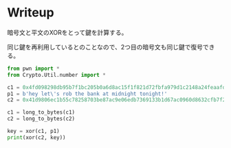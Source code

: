 # Writeup

暗号文と平文のXORをとって鍵を計算する。

同じ鍵を再利用しているとのことなので、2つ目の暗号文も同じ鍵で復号できる。

```py
from pwn import *
from Crypto.Util.number import *

c1 = 0x4fd098298db95b7f1bc205b0a6d8ac15f1f821d72fbfa979d1c2148a24feaafdee8d3108e8ce29c3ce1291
p1 = b'hey let\'s rob the bank at midnight tonight!'
c2 = 0x41d9806ec1b55c78258703be87ac9e06edb7369133b1d67ac0960d8632cfb7f2e7974e0ff3c536c1871b

c1 = long_to_bytes(c1)
c2 = long_to_bytes(c2)

key = xor(c1, p1)
print(xor(c2, key))
```

<!-- MetaCTF{you're_better_than_steve!} -->
